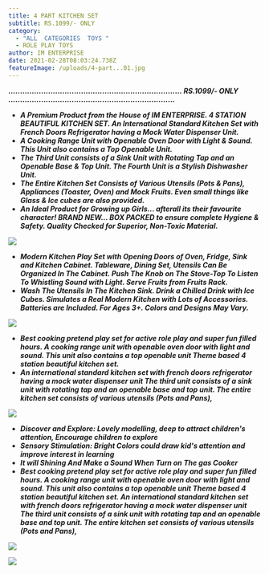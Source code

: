 ```yaml
---
title: 4 PART KITCHEN SET
subtitle: RS.1099/- ONLY
category:
  - "ALL  CATEGORIES  TOYS "
  - ROLE PLAY TOYS
author: IM ENTERPRISE
date: 2021-02-28T08:03:24.738Z
featureImage: /uploads/4-part...01.jpg
---
```

 



***..........................................................................    RS.1099/- ONLY  .......................................................................***

* ***A Premium Product from the House of IM ENTERPRISE.  4 STATION BEAUTIFUL KITCHEN SET. An International Standard Kitchen Set with French Doors Refrigerator having a Mock Water Dispenser Unit.*** 
* ***A Cooking Range Unit with Openable Oven Door with Light & Sound. This Unit also contains a Top Openable Unit.*** 
* ***The Third Unit consists of a Sink Unit with Rotating Tap and an Openable Base & Top Unit. The Fourth Unit is a Stylish Dishwasher Unit.*** 
* ***The Entire Kitchen Set Consists of Various Utensils (Pots & Pans), Appliances (Toaster, Oven) and Mock Fruits. Even small things like Glass & Ice cubes are also provided.*** 
* ***An Ideal Product for Growing up Girls... afterall its their favourite character! BRAND NEW... BOX PACKED to ensure complete Hygiene & Safety. Quality Checked for Superior, Non-Toxic Material.***

![](/uploads/4-part...01.jpg)

* ***Modern Kitchen Play Set with Opening Doors of Oven, Fridge, Sink and Kitchen Cabinet. Tableware, Dining Set, Utensils Can Be Organized In The Cabinet. Push The Knob on The Stove-Top To Listen To Whistling Sound with Light. Serve Fruits from Fruits Rack.*** 
* ***Wash The Utensils In The Kitchen Sink. Drink a Chilled Drink with Ice Cubes. Simulates a Real Modern Kitchen with Lots of Accessories. Batteries are Included. For Ages 3+. Colors and Designs May Vary.***

![](/uploads/4-part...03.jpg)

* ***Best cooking pretend play set for active role play and super fun filled hours. A cooking range unit with openable oven door with light and sound. This unit also contains a top openable unit Theme based 4 station beautiful kitchen set.*** 
* ***An international standard kitchen set with french doors refrigerator having a mock water dispenser unit The third unit consists of a sink unit with rotating tap and an openable base and top unit. The entire kitchen set consists of various utensils (Pots and Pans),***

![](/uploads/4-part...04.jpg)

* ***Discover and Explore: Lovely modelling, deep to attract children's attention, Encourage children to explore***
* ***Sensory Stimulation: Bright Colors could draw kid's attention and improve interest in learning***
* ***It will Shining And Make a Sound When Turn on The gas Cooker***
* ***Best cooking pretend play set for active role play and super fun filled hours. A cooking range unit with openable oven door with light and sound. This unit also contains a top openable unit Theme based 4 station beautiful kitchen set. An international standard kitchen set with french doors refrigerator having a mock water dispenser unit The third unit consists of a sink unit with rotating tap and an openable base and top unit. The entire kitchen set consists of various utensils (Pots and Pans),***

![](/uploads/4-part...07.jpg)

![](/uploads/4-part...06.jpg)